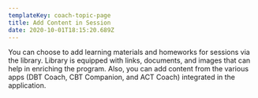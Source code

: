 ```yaml
---
templateKey: coach-topic-page
title: Add Content in Session
date: 2020-10-01T18:15:20.689Z
---
```

You can choose to add learning materials and homeworks for sessions via the library. Library is equipped with links, documents, and images that can help in enriching the program. Also, you can add content from the various apps (DBT Coach, CBT Companion, and ACT Coach) integrated in the application.
